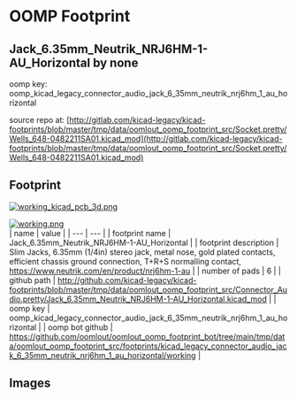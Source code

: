 # OOMP Footprint  
## Jack_6.35mm_Neutrik_NRJ6HM-1-AU_Horizontal  by none  
  
oomp key: oomp_kicad_legacy_connector_audio_jack_6_35mm_neutrik_nrj6hm_1_au_horizontal  
  
source repo at: [http://gitlab.com/kicad-legacy/kicad-footprints/blob/master/tmp/data/oomlout_oomp_footprint_src/Socket.pretty/Wells_648-0482211SA01.kicad_mod](http://gitlab.com/kicad-legacy/kicad-footprints/blob/master/tmp/data/oomlout_oomp_footprint_src/Socket.pretty/Wells_648-0482211SA01.kicad_mod)  
## Footprint  
  
[![working_kicad_pcb_3d.png](working_kicad_pcb_3d_600.png)](working_kicad_pcb_3d.png)  
  
[![working.png](working_600.png)](working.png)  
| name | value | 
| --- | --- | 
| footprint name | Jack_6.35mm_Neutrik_NRJ6HM-1-AU_Horizontal | 
| footprint description | Slim Jacks, 6.35mm (1/4in) stereo jack, metal nose, gold plated contacts, efficient chassis ground connection, T+R+S normalling contact, https://www.neutrik.com/en/product/nrj6hm-1-au | 
| number of pads | 6 | 
| github path | http://github.com/kicad-legacy/kicad-footprints/blob/master/tmp/data/oomlout_oomp_footprint_src/Connector_Audio.pretty/Jack_6.35mm_Neutrik_NRJ6HM-1-AU_Horizontal.kicad_mod | 
| oomp key | oomp_kicad_legacy_connector_audio_jack_6_35mm_neutrik_nrj6hm_1_au_horizontal | 
| oomp bot github | https://github.com/oomlout/oomlout_oomp_footprint_bot/tree/main/tmp/data/oomlout_oomp_footprint_src/footprints/kicad_legacy_connector_audio_jack_6_35mm_neutrik_nrj6hm_1_au_horizontal/working | 
## Images  
